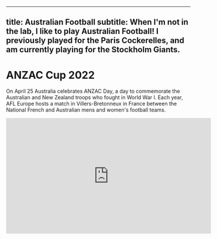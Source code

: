 
---
title: Australian Football
subtitle: When I'm not in the lab, I like to play Australian Football! I previously played for the Paris Cockerelles, and am currently playing for the Stockholm Giants. 
---

# ANZAC Cup 2022

On April 25 Australia celebrates ANZAC Day, a day to commemorate the Australian and New Zealand troops who fought in World War I. Each year, AFL Europe hosts a match in Villers-Bretonneux in France between the National French and Australian mens and women's football teams.

<p style="text-align:center;">
<iframe style = "float: center" width="560" height="315" src="https://www.youtube.com/embed/bDzfqeUR8IU" title="YouTube video player" frameborder="0" allow="accelerometer; autoplay; clipboard-write; encrypted-media; gyroscope; picture-in-picture" allowfullscreen></iframe>
</p>
